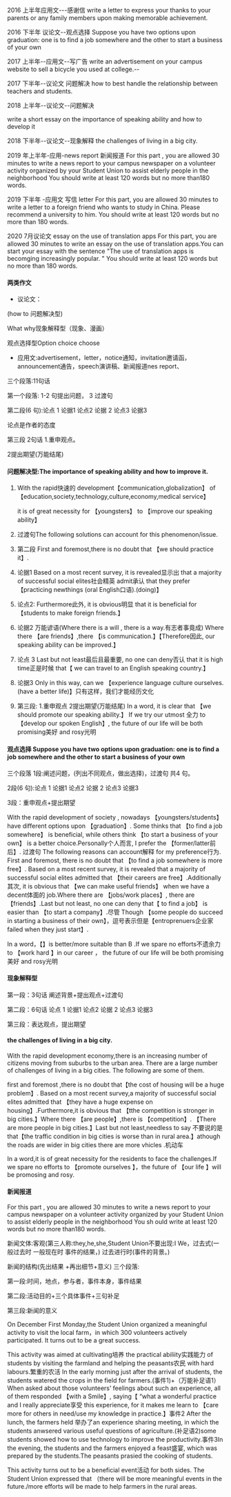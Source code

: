 2016 上半年应用文---感谢信
write a letter to express your thanks to your parents or any family members upon making memorable achievement.

2016 下半年 议论文--观点选择
Suppose you have two options upon graduation: one is to find a job somewhere and the other to start a business of your own

2017 上半年--应用文--写广告
write an advertisement on your campus website to sell a bicycle you used at college.--

2017 下半年--议论文 问题解决
how to best handle the relationship between teachers and students.

2018 上半年--议论文--问题解决

write a short essay on the importance of speaking ability and how to develop it

2018 下半年--议论文--现象解释
the challenges of living in a big city.

2019 年上半年-应用-news report 新闻报道
For this part , you are allowed 30 minutes to write a news report to your campus newspaper on a volunteer activity organized by your Student Union to assist elderly people in the neighborhood You should write at least 120 words but no more than180 words.

2019 下半年 -应用文 写信 letter
For this part, you are allowed 30 minutes to write a letter to a foreign friend who wants to study in China. Please recommend a university to him. You should write at least 120 words but no more than 180 words.

2020 7月议论文 essay on the use of translation apps
For this part, you are allowed 30 minutes to write an essay on the use of translation apps.You can start your essay with the sentence "The use of translation apps is becomging increasingly popular. " You should write at least 120 words but no more than 180 words.

#### 两类作文 

- 议论文：

(how to 问题解决型)

What  why现象解释型（现象、漫画）

观点选择型Option choice choose

- 应用文:advertisement，letter，notice通知，invitation邀请函，announcement通告，speech演讲稿、新闻报道nes report、

三个段落:11句话

第一个段落:
1-2 句提出问题，
3 过渡句

第二段(6 句):论点 1 论据1 论点2 论据 2 论点3 论据3

论点是作者的态度

第三段 2句话
1.重申观点。

2提出期望(万能结尾)

#### 问题解决型:The importance of speaking ability and how to improve it.

1. With the rapid快速的 development【communication,globalization】 of 【education,society,technology,culture,economy,medical service】

   it is of great necessity for 【youngsters】 to 【improve our speaking ability】

2. 过渡句The following solutions can account for this phenomenon/issue.

3. 第二段 First and foremost,there is no doubt that 【we should practice it】.

4. 论据1 Based on a most recent survey, it is revealed显示出 that a majority of successful social elites社会精英 admit承认 that they prefer 【practicing newthings (oral English口语).(doing)】

5. 论点2: Furthermore此外, it is obvious明显 that it is beneficial for 【students to make foreign friends.】

6. 论据2 万能谚语(Where there is a will , there is a way.有志者事竟成)
   Where there 【are friends】,there 【is communication.】【Therefore因此, our speaking ability can be improved.】

7. 论点 3 Last but not least最后且最重要, no one can deny否认 that it is high time正是时候 that【 we can travel to an English speaking country.】

8. 论据3 Only in this way, can we 【experience language culture ourselves.(have a better life)】只有这样，我们才能经历文化

9. 第三段:
   1.重申观点 2提出期望(万能结尾)
   In a word, it is clear that 【we should promote our speaking ability.】 If we try our utmost 全力 to 【develop our spoken English】, the future of our life will be both promising美好 and rosy光明



#### 观点选择 Suppose you have two options upon graduation: one is to find a job somewhere and the other to start a business of your own

三个段落
1段:阐述问题，(列出不同观点，做出选择)，过渡句 共4 句。

2段(6 句):论点 1 论据1 论点2 论据 2 论点3 论据3

3段：重申观点+提出期望

With the rapid development of society , nowadays 【youngsters/students】have different options upon 【graduation】. Some thinks that 【to find a job somewhere】 is beneficial, while others think 【to start a business of your own】 is a better choice.Personally个人而言, I prefer the 【former/latter前后】. 过渡句 The following reasons can account解释 for my preference行为.
First and foremost, there is no doubt that 【to find a job somewhere is more free】. Based on a most recent survey, it is revealed that a majority of successful social elites admitted that 【their careers are free】.Additionally其次, it is obvious that 【we can make useful friends】 when we have a decent体面的 job.Where there are 【jobs/work places】, there are 【friends】.Last but not least, no one can deny that【 to find a job】 is easier than 【to start a company】.尽管 Though 【some people do succeed in starting a business of their own】，逗号表示但是【entroprenuers企业家 failed when they just
start】.

In a word，【】is better/more suitable than B .If we spare no efforts不遗余力 to 【work hard 】in our career ， the future of our life will be both promising美好 and rosy光明



#### 现象解释型

第一段：3句话 阐述背景+提出观点+过渡句

第二段：6句话 论点 1 论据1 论点2 论据 2 论点3 论据3

第三段：表达观点，提出期望

#### the challenges of living in a big city.

With the rapid development economy,there is an increasing number of citizens moving from suburbs to the urban area.  There are a large number of challenges of living in a big cities. The following are some of them.

first and foremost ,there is no doubt that【the cost of housing will be a huge problem】.  Based on a most recent survey,a majority of successful social elites admitted that 【they have a huge expense on housing】.Furthermore,it is obvious that 【tthe competition is stronger in big cities.】Where there 【are people】,there is 【competition】. 【There are more people in big cities.】Last but not least,needless to say 不要说的是that【the traffic condition in big cities is worse than in rural area.】athough the roads are wider in big cities there are more vhicles .机动车

In a word,it is of great necessity for the residents to face the challenges.If we spare no efforts to 【promote ourselves 】，the future of 【our life 】will be promosing and rosy.

####  新闻报道

For this part , you are allowed 30 minutes to write a news report to your campus newspaper on a volunteer activity organized by your Student Union to assist elderly people in the neighborhood You sh ould write at least 120 words but no more than180 words.

新闻文体:客观(第三人称:they,he,she,Student Union不要出现:I We，过去式(一般过去时  一般现在时 事件的结果，) 过去进行时(事件的背景。)

新闻的结构(先出结果 +再出细节+意义)
三个段落:

第一段:时间，地点，参与者，事件本身，事件结果

第二段:活动目的+三个具体事件+三句补足

第三段:新闻的意义

On December First Monday,the Student Union organized a meaningful activity to visit the local farm，in which 300 volunteers actively participated. It turns out to be a great success.

This activity was aimed at cultivating培养  the practical abiliity实践能力 of students by visiting the farmland and helping the peasants农民 with hard labours.繁重的农活 In the early morning just after the arrival of students, the students watered the crops in the field for farmers.(事件1)+（万能补足语1）When asked about those volunteers’ feelings about such an experience, all of them responded 【with a Smile】, saying【 “what a wonderful
practice and I really appreciate享受 this experience, for it makes me learn to 【care more for others in need/use my knowledge in practice.】事件2 After the lunch, the farmers held 举办了an experience sharing meeting, in which the students anwsered various useful questions of agriculture.(补足语2)some students showed how to use technology to improve the productivity.事件3In the evening, the students and the farmers enjoyed a feast盛宴, which was prepared by the students.The peasants prasied the cooking of students.

This activity turns out to be a beneficial event活动 for both sides. The Student Union expressed that （there will be more meaningful events in the future./more efforts 
will be made to help farmers in the rural areas.